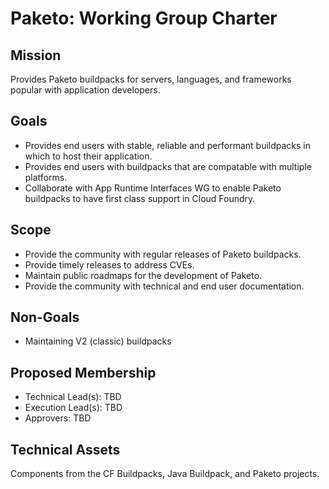 # Paketo: Working Group Charter

## Mission

Provides Paketo buildpacks for servers, languages, and frameworks popular with application developers.


## Goals

- Provides end users with stable, reliable and performant buildpacks in which to host their application.
- Provides end users with buildpacks that are compatable with multiple platforms.
- Collaborate with App Runtime Interfaces WG to enable Paketo buildpacks to have first class support in Cloud Foundry.

## Scope

- Provide the community with regular releases of Paketo buildpacks.
- Provide timely releases to address CVEs.
- Maintain public roadmaps for the development of Paketo.
- Provide the community with technical and end user documentation.

## Non-Goals

- Maintaining V2 (classic) buildpacks


## Proposed Membership

- Technical Lead(s): TBD
- Execution Lead(s): TBD
- Approvers: TBD


## Technical Assets

Components from the CF Buildpacks, Java Buildpack, and Paketo projects.

